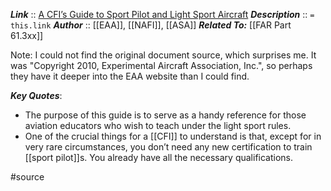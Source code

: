 ***Link***      :: [A CFI’s Guide to Sport Pilot and Light Sport Aircraft](https://chesapeakesportpilot.com/wp-content/uploads/2018/08/NAFI-CFI-Sport-Guide.pdf)
***Description***      :: `= this.link`
***Author*** :: [[EAA]], [[NAFI]], [[ASA]]
***Related To:*** [[FAR Part 61.3xx]]

Note: I could not find the original document source, which surprises me. It was "Copyright 2010, Experimental Aircraft Association, Inc.", so perhaps they have it deeper into the EAA website than I could find.

***Key Quotes***:
* The purpose of this guide is to serve as a handy reference for those aviation educators who wish to teach under the light sport rules.
* One of the crucial things for a [[CFI]] to understand is that, except for in very rare circumstances, you don’t need any new certification to train [[sport pilot]]s. You already have all the necessary qualifications.

#source
